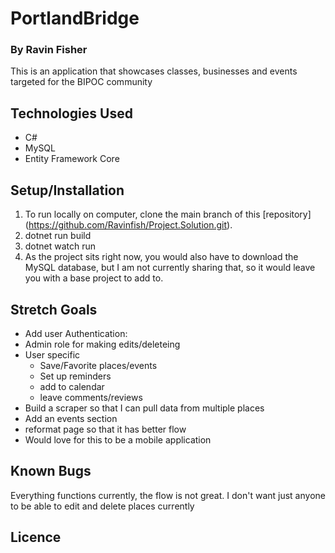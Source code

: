 # PortlandBridge

### By Ravin Fisher

This is an application that showcases classes, businesses and events targeted for the BIPOC community

## Technologies Used

 - C#
 - MySQL
 - Entity Framework Core

 ## Setup/Installation

 1. To run locally on computer, clone the main branch of this [repository] (https://github.com/Ravinfish/Project.Solution.git).
 2. dotnet run build
 3. dotnet watch run
 4. As the project sits right now, you would also have to download the MySQL database, but I am not currently sharing that, so it would leave you with a base project to add to.

 ## Stretch Goals
 
 - Add user Authentication:
  - Admin role for making edits/deleteing
  - User specific
    - Save/Favorite places/events
    - Set up reminders
    - add to calendar
    - leave comments/reviews
- Build a scraper so that I can pull data from multiple places
- Add an events section
- reformat page so that it has better flow
- Would love for this to be a mobile application

## Known Bugs

Everything functions currently, the flow is not great. I don't want just anyone to be able to edit and delete places currently

## Licence




